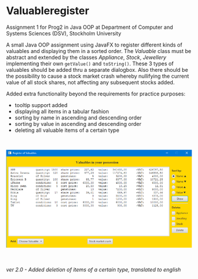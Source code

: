# Valuableregister
Assignment 1 for Prog2 in Java OOP at Department of Computer and Systems Sciences (DSV), Stockholm University

A small Java OOP assignment using JavaFX to register different kinds of valuables and displaying them in a sorted order. 
The <i>Valuable</i> class must be abstract and extended by the classes <i>Appliance</i>, <i>Stock</i>, <i>Jewellery</i> implementing their own <code>getValue()</code> and <code>toString()</code>. These 3 types of valuables should be added thru a separate dialogbox. Also there should be the possibility to cause a stock market crash whereby nullifying the current value of all stock shares, not affecting any subsequent stocks added.

Added extra functionality beyond the requirements for practice purposes:
<ul>
<li>tooltip support added</li>
<li>displaying all items in a tabular fashion</li>
<li>sorting by name in ascending and descending order</li>
<li>sorting by value in ascending and descending order</li>
<li>deleting all valuable items of a certain type</li>
</ul>
</br>

![Image of Valuable Register](Valuable_Register_eng.png)

</br></br>
<i>ver 2.0 - Added deletion of items of a certain type, translated to english</i>
